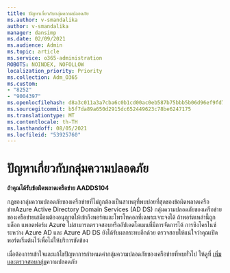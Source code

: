 ```yaml
---
title: ปัญหาเกี่ยวกับกลุ่มความปลอดภัย
ms.author: v-smandalika
author: v-smandalika
manager: dansimp
ms.date: 02/09/2021
ms.audience: Admin
ms.topic: article
ms.service: o365-administration
ROBOTS: NOINDEX, NOFOLLOW
localization_priority: Priority
ms.collection: Adm_O365
ms.custom:
- "8252"
- "9004397"
ms.openlocfilehash: d8a3c011a3a7cba6c0b1cd00ac0eb587b75bbb5b06d96ef9fd75313734e74fd0
ms.sourcegitcommit: b5f7da89a650d2915dc652449623c78be6247175
ms.translationtype: MT
ms.contentlocale: th-TH
ms.lasthandoff: 08/05/2021
ms.locfileid: "53925760"
---
```

# <a name="issue-with-security-groups"></a>ปัญหาเกี่ยวกับกลุ่มความปลอดภัย

**ถ้าคุณได้รับข้อผิดพลาดเครือข่าย AADDS104**

กฎของกลุ่มความปลอดภัยของเครือข่ายที่ไม่ถูกต้องเป็นสาเหตุที่พบบ่อยที่สุดของข้อผิดพลาดเครือข่ายAzure Active Directory Domain Services (AD DS) กลุ่มความปลอดภัยของเครือข่ายของเครือข่ายเสมือนต้องอนุญาตให้เข้าถึงพอร์ตและโพรโทคอลที่เฉพาะเจาะจงได้ ถ้าพอร์ตเหล่านี้ถูกบล็อก แพลตฟอร์ม Azure ไม่สามารถตรวจสอบหรืออัปเดตโดเมนที่มีการจัดการได้ การซิงโครไนซ์ระหว่าง Azure AD และ Azure AD DS ยังได้รับผลกระทบอีกด้วย ตรวจสอบให้แน่ใจว่าคุณเปิดพอร์ตเริ่มต้นไว้เพื่อไม่ให้บริการขัดข้อง

เมื่อต้องการเข้าใจและแก้ไขปัญหาการกําหนดค่ากลุ่มความปลอดภัยของเครือข่ายที่พบทั่วไป ให้ดูที่ [เพิ่มและตรวจสอบกลุ่ม](https://docs.microsoft.com/azure/active-directory-domain-services/alert-nsg#verify-and-edit-existing-security-rules)ความปลอดภัย
